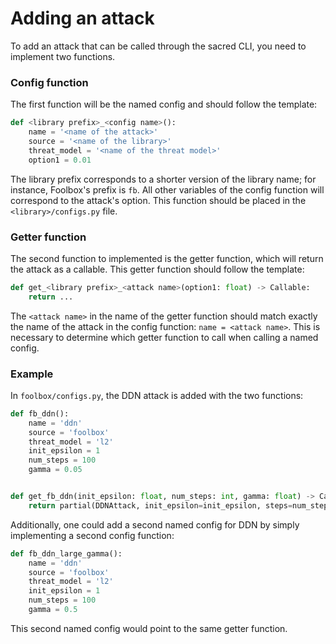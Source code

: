 # Adding an attack

To add an attack that can be called through the sacred CLI, you need to implement two functions.

### Config function

The first function will be the named config and should follow the template:

```python
def <library prefix>_<config name>():
    name = '<name of the attack>'
    source = '<name of the library>'
    threat_model = '<name of the threat model>'
    option1 = 0.01
```

The library prefix corresponds to a shorter version of the library name; for instance, Foolbox's prefix is `fb`.
All other variables of the config function will correspond to the attack's option.
This function should be placed in the `<library>/configs.py` file.

### Getter function

The second function to implemented is the getter function, which will return the attack as a callable. This getter
function should follow the template:

```python
def get_<library prefix>_<attack name>(option1: float) -> Callable:
    return ...
```

The `<attack name>` in the name of the getter function should match exactly the name of the attack in the config
function: `name = <attack name>`. This is necessary to determine which getter function to call when calling a named
config.

### Example

In `foolbox/configs.py`, the DDN attack is added with the two functions:

```python
def fb_ddn():
    name = 'ddn'
    source = 'foolbox'
    threat_model = 'l2'
    init_epsilon = 1
    num_steps = 100
    gamma = 0.05


def get_fb_ddn(init_epsilon: float, num_steps: int, gamma: float) -> Callable:
    return partial(DDNAttack, init_epsilon=init_epsilon, steps=num_steps, gamma=gamma)
```

Additionally, one could add a second named config for DDN by simply implementing a second config function:

```python
def fb_ddn_large_gamma():
    name = 'ddn'
    source = 'foolbox'
    threat_model = 'l2'
    init_epsilon = 1
    num_steps = 100
    gamma = 0.5
```

This second named config would point to the same getter function.